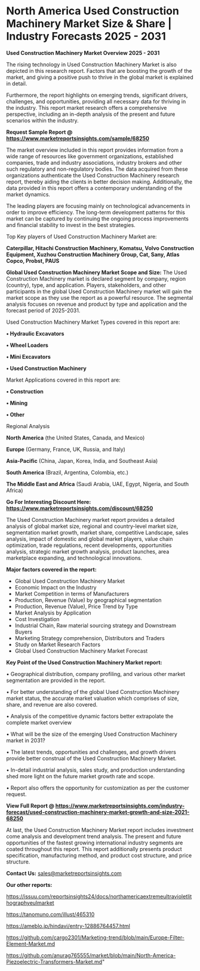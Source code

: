 # North America Used Construction Machinery Market Size & Share | Industry Forecasts 2025 - 2031

<Strong> Used Construction Machinery Market Overview 2025 - 2031</strong>

The rising technology in Used Construction Machinery Market is also depicted in this research report. Factors that are boosting the growth of the market, and giving a positive push to thrive in the global market is explained in detail.

Furthermore, the report highlights on emerging trends, significant drivers, challenges, and opportunities, providing all necessary data for thriving in the industry. This report market research offers a comprehensive perspective, including an in-depth analysis of the present and future scenarios within the industry.

<strong>Request Sample Report @ <a href=https://www.marketreportsinsights.com/sample/68250>https://www.marketreportsinsights.com/sample/68250</a></strong>

The market overview included in this report provides information from a wide range of resources like government organizations, established companies, trade and industry associations, industry brokers and other such regulatory and non-regulatory bodies. The data acquired from these organizations authenticate the Used Construction Machinery research report, thereby aiding the clients in better decision making. Additionally, the data provided in this report offers a contemporary understanding of the market dynamics.

The leading players are focusing mainly on technological advancements in order to improve efficiency. The long-term development patterns for this market can be captured by continuing the ongoing process improvements and financial stability to invest in the best strategies.

Top Key players of Used Construction Machinery Market are:

<strong>Caterpillar, Hitachi Construction Machinery, Komatsu, Volvo Construction Equipment, Xuzhou Construction Machinery Group, Cat, Sany, Atlas Copco, Probst, PAUS</strong>

<strong><b>Global Used Construction Machinery Market Scope and Size:</b></strong>
The Used Construction Machinery market is declared segment by company, region (country), type, and application. Players, stakeholders, and other participants in the global Used Construction Machinery market will gain the market scope as they use the report as a powerful resource. The segmental analysis focuses on revenue and product by type and application and the forecast period of 2025-2031.

Used Construction Machinery Market Types covered in this report are:

<strong>• Hydraulic Excavators

• Wheel Loaders

• Mini Excavators

• Used Construction Machinery</strong>

Market Applications covered in this report are:

<strong>• Construction

• Mining

• Other</strong> 

Regional Analysis

<strong>North America</strong> (the United States, Canada, and Mexico)

<strong>Europe</strong> (Germany, France, UK, Russia, and Italy)

<strong>Asia-Pacific</strong> (China, Japan, Korea, India, and Southeast Asia)

<strong>South America</strong> (Brazil, Argentina, Colombia, etc.)

<strong>The Middle East and Africa</strong> (Saudi Arabia, UAE, Egypt, Nigeria, and South Africa)

<strong>Go For Interesting Discount Here: <a href=https://www.marketreportsinsights.com/discount/68250>https://www.marketreportsinsights.com/discount/68250</a></strong>

The Used Construction Machinery market report provides a detailed analysis of global market size, regional and country-level market size, segmentation market growth, market share, competitive Landscape, sales analysis, impact of domestic and global market players, value chain optimization, trade regulations, recent developments, opportunities analysis, strategic market growth analysis, product launches, area marketplace expanding, and technological innovations.

<strong><b>Major factors covered in the report:</b></strong>
<ul>
  <li>Global Used Construction Machinery Market </li>
  <li>Economic Impact on the Industry</li>
  <li>Market Competition in terms of Manufacturers</li>
  <li>Production, Revenue (Value) by geographical segmentation</li>
  <li>Production, Revenue (Value), Price Trend by Type</li>
  <li>Market Analysis by Application</li>
  <li>Cost Investigation</li>
  <li>Industrial Chain, Raw material sourcing strategy and Downstream Buyers</li>
  <li>Marketing Strategy comprehension, Distributors and Traders</li>
  <li>Study on Market Research Factors</li>
  <li>Global Used Construction Machinery Market Forecast</li>
</ul>

<strong><b>Key Point of the Used Construction Machinery Market report:</b></strong>

• Geographical distribution, company profiling, and various other market segmentation are provided in the report.

• For better understanding of the global Used Construction Machinery market status, the accurate market valuation which comprises of size, share, and revenue are also covered.

• Analysis of the competitive dynamic factors better extrapolate the complete market overview

• What will be the size of the emerging Used Construction Machinery market in 2031?

• The latest trends, opportunities and challenges, and growth drivers provide better construal of the Used Construction Machinery Market.

• In-detail industrial analysis, sales study, and production understanding shed more light on the future market growth rate and scope.

• Report also offers the opportunity for customization as per the customer request.

<strong><b>View Full Report @ <a href=https://www.marketreportsinsights.com/industry-forecast/used-construction-machinery-market-growth-and-size-2021-68250>https://www.marketreportsinsights.com/industry-forecast/used-construction-machinery-market-growth-and-size-2021-68250</a></b></strong>


At last, the Used Construction Machinery Market report includes investment come analysis and development trend analysis. The present and future opportunities of the fastest growing international industry segments are coated throughout this report. This report additionally presents product specification, manufacturing method, and product cost structure, and price structure.

<strong>Contact Us:</strong>
sales@marketreportsinsights.com

<strong>Our other reports:</strong>

<a href=https://issuu.com/reportsinsights24/docs/northamericaextremeultravioletlithographyeulmarket>https://issuu.com/reportsinsights24/docs/northamericaextremeultravioletlithographyeulmarket</a>

<a href=https://tanomuno.com/illust/465310>https://tanomuno.com/illust/465310</a>

<a href=https://ameblo.jp/hindavi/entry-12886764457.html>https://ameblo.jp/hindavi/entry-12886764457.html</a>

<a href=https://github.com/cargo2301/Marketing-trend/blob/main/Europe-Filter-Element-Market.md>https://github.com/cargo2301/Marketing-trend/blob/main/Europe-Filter-Element-Market.md</a>

<a href=https://github.com/anurag765555/market/blob/main/North-America-Piezoelectric-Transformers-Market.md>https://github.com/anurag765555/market/blob/main/North-America-Piezoelectric-Transformers-Market.md</a>"
